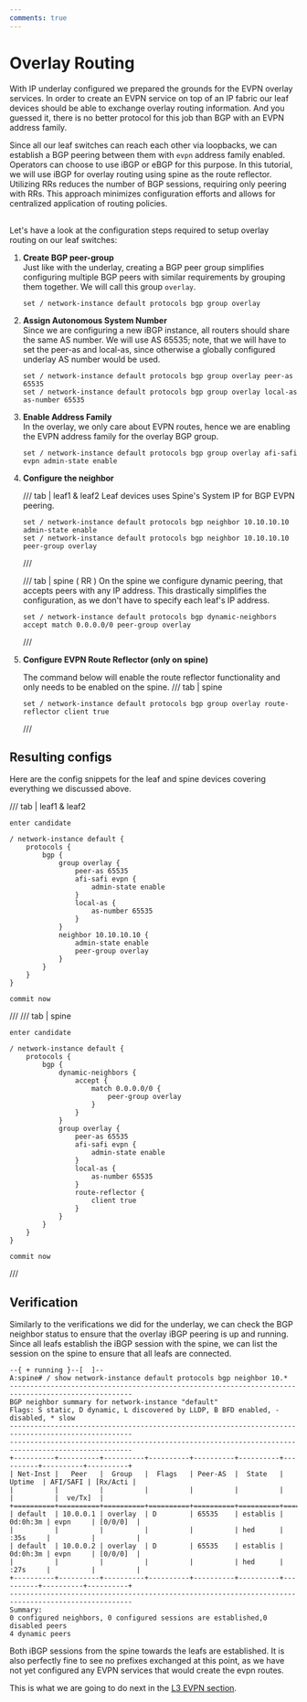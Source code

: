 ```yaml
---
comments: true
---
```


# Overlay Routing

With IP underlay configured we prepared the grounds for the EVPN overlay services. In order to create an EVPN service on top of an IP fabric our leaf devices should be able to exchange overlay routing information. And you guessed it, there is no better protocol for this job than BGP with an EVPN address family.

Since all our leaf switches can reach each other via loopbacks, we can establish a BGP peering between them with `evpn` address family enabled. Operators can choose to use iBGP or eBGP for this purpose. In this tutorial, we will use iBGP for overlay routing using spine as the route reflector. Utilizing RRs reduces the number of BGP sessions, requiring only peering with RRs. This approach minimizes configuration efforts and allows for centralized application of routing policies.

<div class='mxgraph' style='max-width:100%;border:1px solid transparent;margin:0 auto; display:block;' data-mxgraph='{"page":5,"zoom":2,"highlight":"#0000ff","nav":true,"resize":true,"edit":"_blank","url":"https://raw.githubusercontent.com/srl-labs/srl-l3evpn-basics-lab/main/images/diagrams.drawio"}'></div>

Let's have a look at the configuration steps required to setup overlay routing on our leaf switches:

1. **Create BGP peer-group**  
    Just like with the underlay, creating a BGP peer group simplifies configuring multiple BGP peers with similar requirements by grouping them together. We will call this group `overlay`.
  
    ```{.srl .no-select}
    set / network-instance default protocols bgp group overlay
    ```

2. **Assign Autonomous System Number**  
    Since we are configuring a new iBGP instance, all routers should share the same AS number. We will use AS 65535; note, that we will have to set the peer-as and local-as, since otherwise a globally configured underlay AS number would be used.

    ```{.srl .no-select}
    set / network-instance default protocols bgp group overlay peer-as 65535
    set / network-instance default protocols bgp group overlay local-as as-number 65535
    ```

3. **Enable Address Family**  
    In the overlay, we only care about EVPN routes, hence we are enabling the EVPN address family for the overlay BGP group.

    ```{.srl .no-select}
    set / network-instance default protocols bgp group overlay afi-safi evpn admin-state enable
    ```

4. **Configure the neighbor**  

    /// tab | leaf1 & leaf2
    Leaf devices uses Spine's System IP for BGP EVPN peering.

    ```{.srl .no-select}
    set / network-instance default protocols bgp neighbor 10.10.10.10 admin-state enable
    set / network-instance default protocols bgp neighbor 10.10.10.10 peer-group overlay
    ```

    ///

    /// tab | spine ( RR )
    On the spine we configure dynamic peering, that accepts peers with any IP address. This drastically simplifies the configuration, as we don't have to specify each leaf's IP address.

    ```{.srl .no-select}
    set / network-instance default protocols bgp dynamic-neighbors accept match 0.0.0.0/0 peer-group overlay
    ```

    ///

5. **Configure EVPN Route Reflector (only on spine)**  

    The command below will enable the route reflector functionality and only needs to be enabled on the spine.
    /// tab | spine

    ```{.srl .no-select}
    set / network-instance default protocols bgp group overlay route-reflector client true
    ```

    ///

## Resulting configs

Here are the config snippets for the leaf and spine devices covering everything we discussed above.

/// tab | leaf1 & leaf2

```srl
enter candidate

/ network-instance default {
    protocols {
        bgp {
            group overlay {
                peer-as 65535
                afi-safi evpn {
                    admin-state enable
                }
                local-as {
                    as-number 65535
                }
            }
            neighbor 10.10.10.10 {
                admin-state enable
                peer-group overlay
            }
        }
    }
}

commit now

```

///
/// tab | spine

```srl
enter candidate

/ network-instance default {
    protocols {
        bgp {
            dynamic-neighbors {
                accept {
                    match 0.0.0.0/0 {
                        peer-group overlay
                    }
                }
            }
            group overlay {
                peer-as 65535
                afi-safi evpn {
                    admin-state enable
                }
                local-as {
                    as-number 65535
                }
                route-reflector {
                    client true
                }
            }
        }
    }
}

commit now
```

///

## Verification

Similarly to the verifications we did for the underlay, we can check the BGP neighbor status to ensure that the overlay iBGP peering is up and running. Since all leafs establish the iBGP session with the spine, we can list the session on the spine to ensure that all leafs are connected.

```{.srl .no-select}
--{ + running }--[  ]--
A:spine# / show network-instance default protocols bgp neighbor 10.*
----------------------------------------------------------------------------------------------------
BGP neighbor summary for network-instance "default"
Flags: S static, D dynamic, L discovered by LLDP, B BFD enabled, - disabled, * slow
----------------------------------------------------------------------------------------------------
----------------------------------------------------------------------------------------------------
+----------+----------+----------+----------+----------+----------+----------+----------+----------+
| Net-Inst |   Peer   |  Group   |  Flags   | Peer-AS  |  State   |  Uptime  | AFI/SAFI | [Rx/Acti |
|          |          |          |          |          |          |          |          |  ve/Tx]  |
+==========+==========+==========+==========+==========+==========+==========+==========+==========+
| default  | 10.0.0.1 | overlay  | D        | 65535    | establis | 0d:0h:3m | evpn     | [0/0/0]  |
|          |          |          |          |          | hed      | :35s     |          |          |
| default  | 10.0.0.2 | overlay  | D        | 65535    | establis | 0d:0h:3m | evpn     | [0/0/0]  |
|          |          |          |          |          | hed      | :27s     |          |          |
+----------+----------+----------+----------+----------+----------+----------+----------+----------+
----------------------------------------------------------------------------------------------------
Summary:
0 configured neighbors, 0 configured sessions are established,0 disabled peers
4 dynamic peers
```

Both iBGP sessions from the spine towards the leafs are established. It is also perfectly fine to see no prefixes exchanged at this point, as we have not yet configured any EVPN services that would create the evpn routes.

This is what we are going to do next in the [L3 EVPN section](l3evpn.md).

<script type="text/javascript" src="https://viewer.diagrams.net/js/viewer-static.min.js" async></script>
